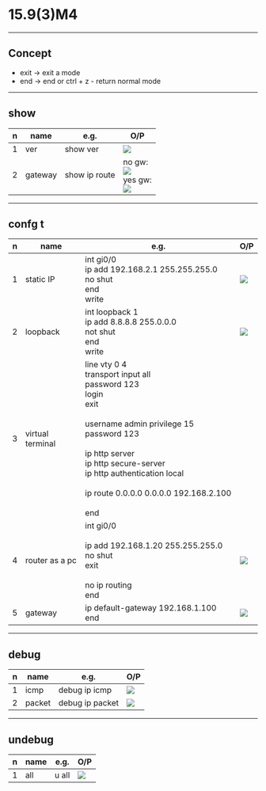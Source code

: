 # 15.9(3)M4

---

## Concept
* exit -> exit a mode
* end -> end or ctrl + z - return normal mode

---

## show
|n|name|e.g.|O/P|
|-|----|----|---|
|1|ver |show ver|[<img src="https://i.imgur.com/AcsyDSC.png">](https://i.imgur.com/AcsyDSC.png)|
|2|gateway|show ip route|no gw: <br/> [<img src="https://i.imgur.com/mViKgDt.png">](https://i.imgur.com/mViKgDt.png)<br/> yes gw: <br/> [<img src="https://i.imgur.com/ZVxHLxG.png">](https://i.imgur.com/ZVxHLxG.png)|

---

## confg t
|n|name|e.g.|O/P|
|-|----|----|---|
|1|static IP|int gi0/0<br/>ip add 192.168.2.1 255.255.255.0 <br/> no shut <br/> end <br/> write|[<img src="https://i.imgur.com/tWHnDRa.png">](https://i.imgur.com/tWHnDRa.png)|
|2|loopback|int loopback 1 <br/> ip add 8.8.8.8 255.0.0.0 <br/> not shut <br/> end <br/> write|[<img src="https://i.imgur.com/CgR3rkB.png">](https://i.imgur.com/CgR3rkB.png)|
|3|virtual terminal|line vty 0 4 <br/> transport input all <br/> password 123 <br/> login <br/>exit<br/><br/> username admin privilege 15 password 123 <br/><br/> ip http server <br/> ip http secure-server <br/> ip http authentication local <br/><br/> ip route 0.0.0.0 0.0.0.0 192.168.2.100 <br/><br/> end ||
|4|router as a pc|int gi0/0 <br/><br/> ip add 192.168.1.20 255.255.255.0 <br/> no shut <br/> exit <br/><br/> no ip routing <br/> end |[<img src="https://i.imgur.com/FXjSP7l.png">](https://i.imgur.com/FXjSP7l.png)|
|5|gateway|ip default-gateway 192.168.1.100 <br/> end | [<img src="https://i.imgur.com/porZHvc.png">](https://i.imgur.com/porZHvc.png) |

---

## debug
|n|name|e.g.|O/P|
|-|----|----|---|
|1|icmp|debug ip icmp|[<img src="https://i.imgur.com/iEspnV1.png">](https://i.imgur.com/iEspnV1.png)|
|2|packet|debug ip packet|[<img src="https://i.imgur.com/6h0iMXZ.png">](https://i.imgur.com/6h0iMXZ.png)|

---

## undebug
|n|name|e.g.|O/P|
|-|----|----|---|
|1|all |u all|[<img src="https://i.imgur.com/oiMU0Ep.png">](https://i.imgur.com/oiMU0Ep.png)|
